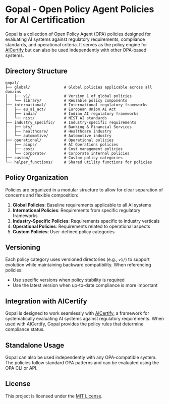 # Gopal - Open Policy Agent Policies for AI Certification

Gopal is a collection of Open Policy Agent (OPA) policies designed for evaluating AI systems against regulatory requirements, compliance standards, and operational criteria. It serves as the policy engine for [AICertify](https://github.com/mantric/aicertify) but can also be used independently with other OPA-based systems.

## Directory Structure

```
gopal/
├── global/               # Global policies applicable across all domains
│   ├── v1/               # Version 1 of global policies
│   └── library/          # Reusable policy components
├── international/        # International regulatory frameworks
│   ├── eu_ai_act/        # European Union AI Act
│   ├── india/            # Indian AI regulatory frameworks
│   └── nist/             # NIST AI standards
├── industry_specific/    # Industry-specific requirements
│   ├── bfs/              # Banking & Financial Services
│   ├── healthcare/       # Healthcare industry
│   └── automotive/       # Automotive industry
├── operational/          # Operational policies
│   ├── aiops/            # AI Operations policies
│   ├── cost/             # Cost management policies
│   └── corporate/        # Corporate internal policies
├── custom/               # Custom policy categories
└── helper_functions/     # Shared utility functions for policies
```

## Policy Organization

Policies are organized in a modular structure to allow for clear separation of concerns and flexible composition:

1. **Global Policies**: Baseline requirements applicable to all AI systems
2. **International Policies**: Requirements from specific regulatory frameworks
3. **Industry-Specific Policies**: Requirements specific to industry verticals
4. **Operational Policies**: Requirements related to operational aspects
5. **Custom Policies**: User-defined policy categories

## Versioning

Each policy category uses versioned directories (e.g., `v1/`) to support evolution while maintaining backward compatibility. When referencing policies:

- Use specific versions when policy stability is required
- Use the latest version when up-to-date compliance is more important

## Integration with AICertify

Gopal is designed to work seamlessly with [AICertify](https://github.com/mantric/aicertify), a framework for systematically evaluating AI systems against regulatory requirements. When used with AICertify, Gopal provides the policy rules that determine compliance status.

## Standalone Usage

Gopal can also be used independently with any OPA-compatible system. The policies follow standard OPA patterns and can be evaluated using the OPA CLI or API.

## License

This project is licensed under the [MIT License](LICENSE).
